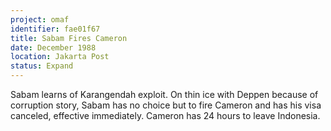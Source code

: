 ```yaml
---
project: omaf
identifier: fae01f67
title: Sabam Fires Cameron
date: December 1988
location: Jakarta Post
status: Expand
---
```


Sabam learns of Karangendah exploit. On thin ice with Deppen because of corruption story, Sabam has no choice but to fire Cameron and has his visa canceled,
effective immediately. Cameron has 24 hours to leave Indonesia.


